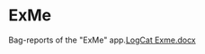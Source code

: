 # ExMe
Bag-reports of the "ExMe" app.[LogCat Exme.docx](https://github.com/KattyNemka/ExMe/files/7778926/LogCat.Exme.docx)
